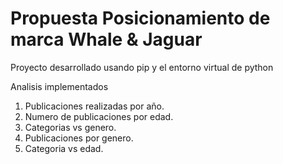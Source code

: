 # Propuesta Posicionamiento de marca Whale & Jaguar

Proyecto desarrollado usando pip y el entorno virtual de python

Analisis implementados

1. Publicaciones realizadas por año.
2. Numero de publicaciones por edad.
3. Categorias vs genero.
4. Publicaciones por genero.
5. Categoria vs edad.



